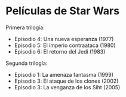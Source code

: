 # Películas de Star Wars

Primera trilogía:
* Episodio 4: Una nueva esperanza (1977)
* Episodio 5: El imperio contraataca (1980)
* Episodio 6: El retorno del Jedi (1983)

Segunda trilogía:
* Episodio 1: La amenaza fantasma (1999)
* Episodio 3: El ataque de los clones (2002)
* Episodio 3: La venganza de los Siht (2005)


